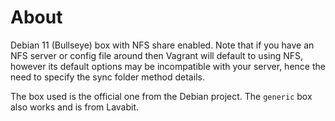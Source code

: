 # About

Debian 11 (Bullseye) box with NFS share enabled.
Note that if you have an NFS server or config file around then Vagrant will default to using NFS, however its default options may be incompatible with your server, hence the need to specify the sync folder method details.

The box used is the official one from the Debian project. The `generic` box also works and is from Lavabit.

